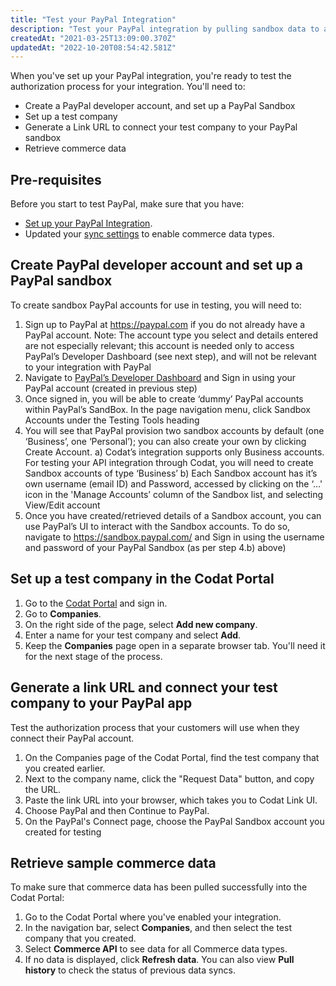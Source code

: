 ```yaml
---
title: "Test your PayPal Integration"
description: "Test your PayPal integration by pulling sandbox data to a test Company"
createdAt: "2021-03-25T13:09:00.370Z"
updatedAt: "2022-10-20T08:54:42.581Z"
---
```


When you've set up your PayPal integration, you're ready to test the authorization process for your integration. You'll need to:

- Create a PayPal developer account, and set up a PayPal Sandbox
- Set up a test company
- Generate a Link URL to connect your test company to your PayPal sandbox
- Retrieve commerce data

## Pre-requisites

Before you start to test PayPal, make sure that you have:

- [Set up your PayPal Integration](/integrations/commerce/paypal/set-up-paypal-in-production).
- Updated your [sync settings](/integrations/commerce/commerce-sync-settings) to enable commerce data types.

## Create PayPal developer account and set up a PayPal sandbox

To create sandbox PayPal accounts for use in testing, you will need to:

1. Sign up to PayPal at https://paypal.com if you do not already have a PayPal account.
   Note: The account type you select and details entered are not especially relevant; this account is needed only to access PayPal’s Developer Dashboard (see next step), and will not be relevant to your integration with PayPal
2. Navigate to [PayPal’s Developer Dashboard](https://developer.paypal.com/developer/applications) and Sign in using your PayPal account (created in previous step)
3. Once signed in, you will be able to create ‘dummy’ PayPal accounts within PayPal’s SandBox. In the page navigation menu, click Sandbox Accounts under the Testing Tools heading
4. You will see that PayPal provision two sandbox accounts by default (one ‘Business’, one ‘Personal’); you can also create your own by clicking Create Account.
   a) Codat’s integration supports only Business accounts. For testing your API integration through Codat, you will need to create Sandbox accounts of type ‘Business’
   b) Each Sandbox account has it’s own username (email ID) and Password, accessed by clicking on the ‘…' icon in the 'Manage Accounts’ column of the Sandbox list, and selecting View/Edit account
5. Once you have created/retrieved details of a Sandbox account, you can use PayPal’s UI to interact with the Sandbox accounts. To do so, navigate to https://sandbox.paypal.com/ and Sign in using the username and password of your PayPal Sandbox (as per step 4.b) above)

## Set up a test company in the Codat Portal

1. Go to the <a href="https://app.codat.io/#/login" target="_blank">Codat Portal</a> and sign in.
2. Go to **Companies**.
3. On the right side of the page, select **Add new company**.
4. Enter a name for your test company and select **Add**.
5. Keep the **Companies** page open in a separate browser tab. You'll need it for the next stage of the process.

## Generate a link URL and connect your test company to your PayPal app

Test the authorization process that your customers will use when they connect their PayPal account.

1. On the Companies page of the Codat Portal, find the test company that you created earlier.
2. Next to the company name, click the "Request Data" button, and copy the URL.
3. Paste the link URL into your browser, which takes you to Codat Link UI.
4. Choose PayPal and then Continue to PayPal.
5. On the PayPal's Connect page, choose the PayPal Sandbox account you created for testing

## Retrieve sample commerce data

To make sure that commerce data has been pulled successfully into the Codat Portal:

1. Go to the Codat Portal where you've enabled your integration.
2. In the navigation bar, select **Companies**, and then select the test company that you created.
3. Select **Commerce API** to see data for all Commerce data types.
4. If no data is displayed, click **Refresh data**. You can also view **Pull history** to check the status of previous data syncs.
